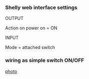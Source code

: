 ### Shelly web interface settings

OUTPUT

Action on power on = ON

INPUT

Mode = attached switch

### wiring as simple switch ON/OFF

[photo](https://www.dropbox.com/s/0gzlg5k9u4sl48r/shelly1plus-wiring.jpg?dl=0)